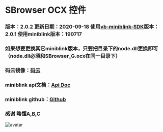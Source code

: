 ﻿# SBrowser OCX 控件
### 版本：2.0.2   更新日期：2020-09-18   使用[vb-miniblink-SDK](https://github.com/imxcstar/vb6-miniblink-SDK)版本：2.0.1   使用miniblink版本：190717
### 如果想要更换其它miniblink版本，只要把目录下的node.dll更换即可（node.dll必须和SBrowser_G.ocx在同一目录下）
### 码云镜像：[码云](https://gitee.com/imstar/vb6-miniblink-SBrowser)
### miniblink api文档：[Api Doc](https://weolar.github.io/miniblink/doc-main.html)
### miniblink github：[Github](https://github.com/weolar/miniblink49/)
### 感谢 略懂A,B,C
![avatar](./Res/1.png)